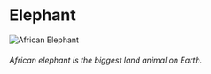 # Elephant

![African Elephant](https://en.wikipedia.org/wiki/African_elephant#/media/File:African_Elephant_(Loxodonta_africana)_male_(17289351322).jpg)

###### African elephant is the biggest land animal on Earth.